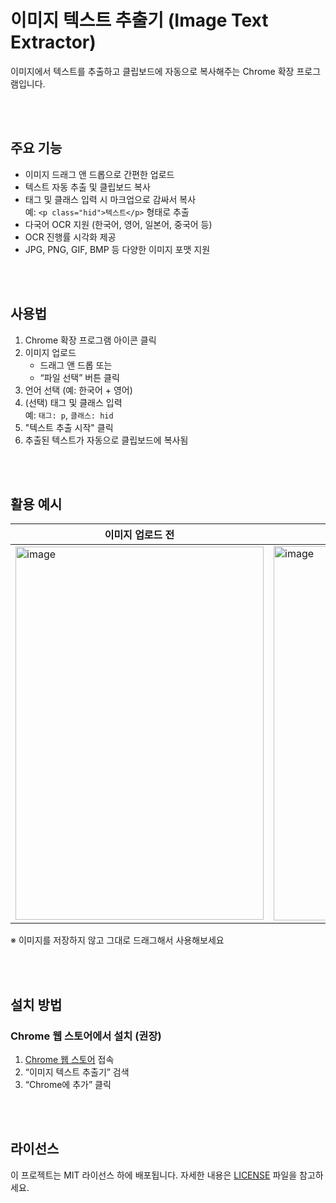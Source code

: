 # 이미지 텍스트 추출기 (Image Text Extractor)
이미지에서 텍스트를 추출하고 클립보드에 자동으로 복사해주는 Chrome 확장 프로그램입니다.

<br><br>

## 주요 기능

- 이미지 드래그 앤 드롭으로 간편한 업로드
- 텍스트 자동 추출 및 클립보드 복사
- 태그 및 클래스 입력 시 마크업으로 감싸서 복사  
  예: `<p class="hid">텍스트</p>` 형태로 추출
- 다국어 OCR 지원 (한국어, 영어, 일본어, 중국어 등)
- OCR 진행률 시각화 제공
- JPG, PNG, GIF, BMP 등 다양한 이미지 포맷 지원

<br><br>

## 사용법

1. Chrome 확장 프로그램 아이콘 클릭
2. 이미지 업로드  
   - 드래그 앤 드롭 또는  
   - “파일 선택” 버튼 클릭
3. 언어 선택 (예: 한국어 + 영어)
4. (선택) 태그 및 클래스 입력  
   예: `태그: p`, `클래스: hid`
5. "텍스트 추출 시작" 클릭
6. 추출된 텍스트가 자동으로 클립보드에 복사됨

<br><br>

## 활용 예시

| 이미지 업로드 전 | 이미지 업로드 후 |
|------------------|------------------|
| <img width="397" height="597" alt="image" src="https://github.com/user-attachments/assets/b19290a8-a34e-436e-bffb-cdde9b170b37" /> | <img width="394" height="599" alt="image" src="https://github.com/user-attachments/assets/417bd9b0-a5bb-4626-8aaf-51309f056eb9" /> |

※ 이미지를 저장하지 않고 그대로 드래그해서 사용해보세요

<br><br>

## 설치 방법

### Chrome 웹 스토어에서 설치 (권장)

1. [Chrome 웹 스토어](https://chrome.google.com/webstore) 접속
2. “이미지 텍스트 추출기” 검색
3. “Chrome에 추가” 클릭

<br><br>

## 라이선스

이 프로젝트는 MIT 라이선스 하에 배포됩니다. 자세한 내용은 [LICENSE](LICENSE) 파일을 참고하세요.
